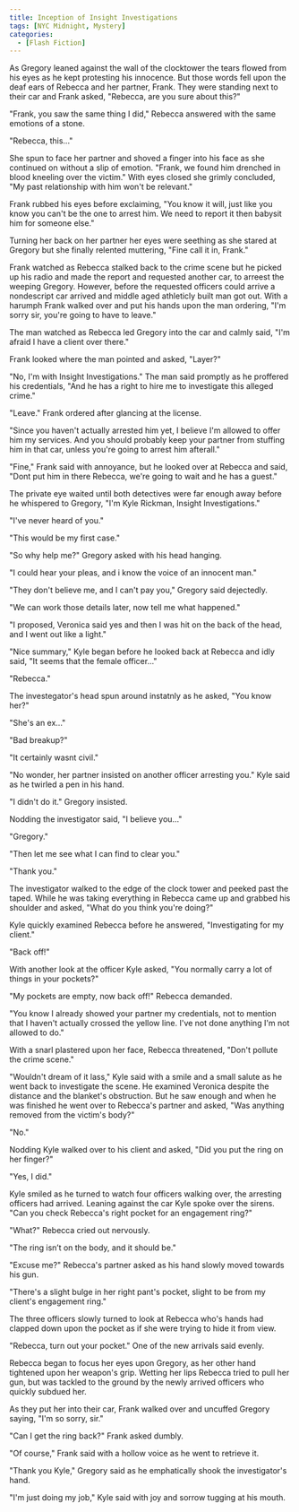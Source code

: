 ```yaml
---
title: Inception of Insight Investigations
tags: [NYC Midnight, Mystery]
categories:
  - [Flash Fiction]
---
```

As Gregory leaned against the wall of the clocktower the tears flowed from his eyes as he kept protesting his innocence.  But those words fell upon the deaf ears of Rebecca and her partner, Frank.  They were standing next to their car and Frank asked, "Rebecca, are you sure about this?"

"Frank, you saw the same thing I did,"  Rebecca answered with the same emotions of a stone.

"Rebecca, this..."

She spun to face her partner and shoved a finger into his face as she continued on without a slip of emotion.  "Frank, we found him drenched in blood kneeling over the victim.<!-- more -->"  With eyes closed she grimly concluded, "My past relationship with him won't be relevant."

Frank rubbed his eyes before exclaiming, "You know it will, just like you know you can't be the one to arrest him.  We need to report it then babysit him for someone else."

Turning her back on her partner her eyes were seething as she stared at Gregory but she finally relented muttering, "Fine call it in, Frank."

Frank watched as Rebecca stalked back to the crime scene but he picked up his radio and made the report and requested another car, to arreest the weeping Gregory.  However, before the requested officers could arrive a nondescript car arrived and middle aged athleticly built man got out.  With a harumph Frank walked over and put his hands upon the man ordering, "I'm sorry sir, you're going to have to leave."

The man watched as Rebecca led Gregory into the car and calmly said, "I'm afraid I have a client over there."  

Frank looked where the man pointed and asked, "Layer?"

"No, I'm with Insight Investigations." The man said promptly as he proffered his credentials, "And he has a right to hire me to investigate this alleged crime."

"Leave."  Frank ordered after glancing at the license.

"Since you haven't actually arrested him yet, I believe I'm allowed to offer him my services.  And you should probably keep your partner from stuffing him in that car, unless you're going to arrest him afterall."

"Fine," Frank said with annoyance, but he looked over at Rebecca and said, "Dont put him in there Rebecca, we're going to wait and he has a guest."

The private eye waited until both detectives were far enough away before he whispered to Gregory, "I'm Kyle Rickman, Insight Investigations."

"I've never heard of you."

"This would be my first case."

"So why help me?"  Gregory asked with his head hanging.

"I could hear your pleas, and i know the voice of an innocent man."

"They don't believe me, and I can't pay you," Gregory said dejectedly.

"We can work those details later, now tell me what happened."

"I proposed, Veronica said yes and then I was hit on the back of the head, and I went out like a light."

"Nice summary,"  Kyle began before he looked back at Rebecca and idly said, "It seems that the female officer..."

"Rebecca."

The investegator's head spun around instatnly as he asked, "You know her?"

"She's an ex..."

"Bad breakup?"

"It certainly wasnt civil."

"No wonder, her partner insisted on another officer arresting you."  Kyle said as he twirled a pen in his hand.

"I didn't do it."  Gregory insisted.

Nodding the investigator said, "I believe you..."

"Gregory."

"Then let me see what I can find to clear you."

"Thank you."

The investigator walked to the edge of the clock tower and peeked past the taped.  While he was taking everything in Rebecca came up and grabbed his shoulder and asked, "What do you think you're doing?"

Kyle quickly examined Rebecca before he answered, "Investigating for my client."

"Back off!"

With another look at the officer Kyle asked, "You normally carry a lot of things in your pockets?"

"My pockets are empty, now back off!"  Rebecca demanded.

"You know I already showed your partner my credentials, not to mention that I haven't actually crossed the yellow line.  I've not done anything I'm not allowed to do."

With a snarl plastered upon her face, Rebecca threatened, "Don't pollute the crime scene."

"Wouldn't dream of it lass,"  Kyle said with a smile and a small salute as he went back to investigate the scene.  He examined Veronica despite the distance and the blanket's obstruction.  But he saw enough and when he was finished he went over to Rebecca's partner and asked, "Was anything removed from the victim's body?"

"No."

Nodding Kyle walked over to his client and asked, "Did you put the ring on her finger?"

"Yes, I did."

Kyle smiled as he turned to watch four officers walking over, the arresting officers had arrived.  Leaning against the car Kyle spoke over the sirens.  "Can you check Rebecca's right pocket for an engagement ring?"

"What?" Rebecca cried out nervously.

"The ring isn’t on the body, and it should be."

"Excuse me?"  Rebecca's partner asked as his hand slowly moved towards his gun.

"There's a slight bulge in her right pant's pocket, slight to be from my client's engagement ring."

The three officers slowly turned to look at Rebecca who's hands had clapped down upon the pocket as if she were trying to hide it from view.

"Rebecca, turn out your pocket."  One of the new arrivals said evenly.

Rebecca began to focus her eyes upon Gregory, as her other hand tightened upon her weapon's grip.  Wetting her lips Rebecca tried to pull her gun, but was tackled to the ground by the newly arrived officers who quickly subdued her.

As they put her into their car, Frank walked over and uncuffed Gregory saying, "I'm so sorry, sir."

"Can I get the ring back?"  Frank asked dumbly.

"Of course,"  Frank said with a hollow voice as he went to retrieve it.

"Thank you Kyle,"  Gregory said as he emphatically shook the investigator's hand.

"I'm just doing my job,"  Kyle said with joy and sorrow tugging at his mouth.
<!-- Fiona: mystery, clocktower, ring-->